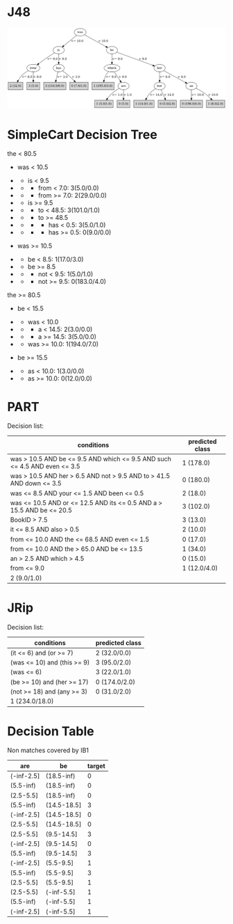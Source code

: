 # J48

![](last_J48_graph.png)

# SimpleCart Decision Tree

the < 80.5

* was < 10.5

*   * is < 9.5

*   *   * from < 7.0: 3(5.0/0.0)

*   *   * from >= 7.0: 2(29.0/0.0)

*   * is >= 9.5

*   *   * to < 48.5: 3(101.0/1.0)

*   *   * to >= 48.5

*   *   *   * has < 0.5: 3(5.0/1.0)

*   *   *   * has >= 0.5: 0(9.0/0.0)

* was >= 10.5

*   * be < 8.5: 1(17.0/3.0)

*   * be >= 8.5

*   *   * not < 9.5: 1(5.0/1.0)

*   *   * not >= 9.5: 0(183.0/4.0)

the >= 80.5

* be < 15.5

*   * was < 10.0

*   *   * a < 14.5: 2(3.0/0.0)

*   *   * a >= 14.5: 3(5.0/0.0)

*   * was >= 10.0: 1(194.0/7.0)

* be >= 15.5

*   * as < 10.0: 1(3.0/0.0)

*   * as >= 10.0: 0(12.0/0.0)

# PART

Decision list:

conditions|predicted class
---|---
was > 10.5 AND be <= 9.5 AND which <= 9.5 AND such <= 4.5 AND even <= 3.5| 1 (178.0)
was > 10.5 AND her > 6.5 AND not > 9.5 AND to > 41.5 AND down <= 3.5| 0 (180.0)
was <= 8.5 AND your <= 1.5 AND been <= 0.5| 2 (18.0)
was <= 10.5 AND or <= 12.5 AND its <= 0.5 AND a > 15.5 AND be <= 20.5| 3 (102.0)
BookID > 7.5| 3 (13.0)
it <= 8.5 AND also > 0.5| 2 (10.0)
from <= 10.0 AND the <= 68.5 AND even <= 1.5| 0 (17.0)
from <= 10.0 AND the > 65.0 AND be <= 13.5| 1 (34.0)
an > 2.5 AND which > 4.5| 0 (15.0)
from <= 9.0| 1 (12.0/4.0)
| 2 (9.0/1.0)


# JRip

Decision list:

conditions|predicted class
---|---
(it <= 6) and (or >= 7)|2 (32.0/0.0)
(was <= 10) and (this >= 9)|3 (95.0/2.0)
(was <= 6)|3 (22.0/1.0)
(be >= 10) and (her >= 17)|0 (174.0/2.0)
(not >= 18) and (any >= 3)|0 (31.0/2.0)
|1 (234.0/18.0)


# Decision Table

Non matches covered by IB1

are|be|target
---|---|---
(-inf-2.5]|(18.5-inf)|0
(5.5-inf)|(18.5-inf)|0
(2.5-5.5]|(18.5-inf)|0
(5.5-inf)|(14.5-18.5]|3
(-inf-2.5]|(14.5-18.5]|0
(2.5-5.5]|(14.5-18.5]|0
(2.5-5.5]|(9.5-14.5]|3
(-inf-2.5]|(9.5-14.5]|0
(5.5-inf)|(9.5-14.5]|3
(-inf-2.5]|(5.5-9.5]|1
(5.5-inf)|(5.5-9.5]|3
(2.5-5.5]|(5.5-9.5]|1
(2.5-5.5]|(-inf-5.5]|1
(5.5-inf)|(-inf-5.5]|1
(-inf-2.5]|(-inf-5.5]|1


